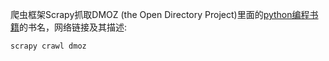 爬虫框架Scrapy抓取DMOZ (the Open Directory Project)里面的[python编程书籍](https://www.dmoz.org/Computers/Programming/Languages/Python/)的书名，网络链接及其描述:

```
scrapy crawl dmoz
```
